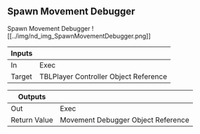 ## Spawn Movement Debugger
Spawn Movement Debugger
![[../img/nd_img_SpawnMovementDebugger.png]]

|Inputs||
|--|--|
| In | Exec |
| Target | TBLPlayer Controller Object Reference |

|Outputs||
|--|--|
| Out | Exec |
| Return Value | Movement Debugger Object Reference |

